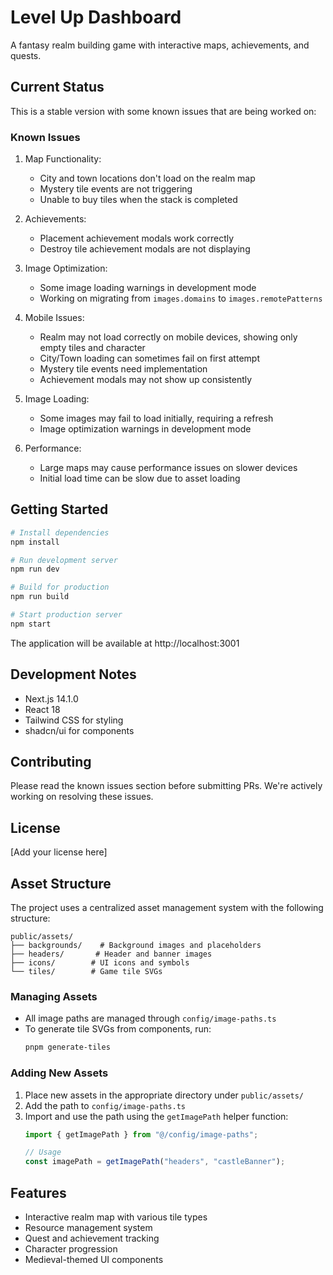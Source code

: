 # Level Up Dashboard

A fantasy realm building game with interactive maps, achievements, and quests.

## Current Status

This is a stable version with some known issues that are being worked on:

### Known Issues

1. Map Functionality:
   - City and town locations don't load on the realm map
   - Mystery tile events are not triggering
   - Unable to buy tiles when the stack is completed

2. Achievements:
   - Placement achievement modals work correctly
   - Destroy tile achievement modals are not displaying

3. Image Optimization:
   - Some image loading warnings in development mode
   - Working on migrating from `images.domains` to `images.remotePatterns`

4. Mobile Issues:
   - Realm may not load correctly on mobile devices, showing only empty tiles and character
   - City/Town loading can sometimes fail on first attempt
   - Mystery tile events need implementation
   - Achievement modals may not show up consistently

5. Image Loading:
   - Some images may fail to load initially, requiring a refresh
   - Image optimization warnings in development mode

6. Performance:
   - Large maps may cause performance issues on slower devices
   - Initial load time can be slow due to asset loading

## Getting Started

```bash
# Install dependencies
npm install

# Run development server
npm run dev

# Build for production
npm run build

# Start production server
npm start
```

The application will be available at http://localhost:3001

## Development Notes

- Next.js 14.1.0
- React 18
- Tailwind CSS for styling
- shadcn/ui for components

## Contributing

Please read the known issues section before submitting PRs. We're actively working on resolving these issues.

## License

[Add your license here]

## Asset Structure

The project uses a centralized asset management system with the following structure:

```
public/assets/
├── backgrounds/    # Background images and placeholders
├── headers/       # Header and banner images
├── icons/        # UI icons and symbols
└── tiles/        # Game tile SVGs
```

### Managing Assets

- All image paths are managed through `config/image-paths.ts`
- To generate tile SVGs from components, run:
  ```bash
  pnpm generate-tiles
  ```

### Adding New Assets

1. Place new assets in the appropriate directory under `public/assets/`
2. Add the path to `config/image-paths.ts`
3. Import and use the path using the `getImagePath` helper function:
   ```typescript
   import { getImagePath } from "@/config/image-paths";
   
   // Usage
   const imagePath = getImagePath("headers", "castleBanner");
   ```

## Features

- Interactive realm map with various tile types
- Resource management system
- Quest and achievement tracking
- Character progression
- Medieval-themed UI components 